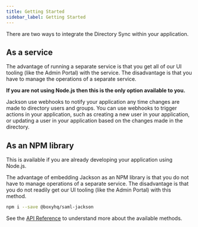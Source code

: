 ```yaml
---
title: Getting Started
sidebar_label: Getting Started
---
```


There are two ways to integrate the Directory Sync within your application.

## As a service

The advantage of running a separate service is that you get all of our UI tooling (like the Admin Portal) with the service. The disadvantage is that you have to manage the operations of a separate service.

**If you are not using Node.js then this is the only option available to you.**

Jackson use webhooks to notify your application any time changes are made to directory users and groups. You can use webhooks to trigger actions in your application, such as creating a new user in your application, or updating a user in your application based on the changes made in the directory.

## As an NPM library

This is available if you are already developing your application using Node.js.

The advantage of embedding Jackson as an NPM library is that you do not have to manage operations of a separate service.
The disadvantage is that you do not readily get our UI tooling (like the Admin Portal) with this method.

```bash
npm i --save @boxyhq/saml-jackson
```

See the [API Reference](/docs/directory-sync/api-reference) to understand more about the available methods.
